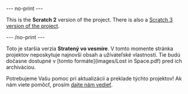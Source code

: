 --- no-print ---

This is the **Scratch 2** version of the project. There is also a [Scratch 3 version of the project](https://projects.raspberrypi.org/sk-SK/projects/lost-in-space).

--- /no-print ---

Toto je staršia verzia **Stratený vo vesmíre**. V tomto momente stránka projektov neposkytuje najnovší obsah a užívateľské vlastnosti. Tie budú dočasne dostupné v [tomto formáte](images/Lost in Space.pdf) pred ich archiváciou. 

Potrebujeme Vašu pomoc pri aktualizácii a preklade týchto projektov! Ak nám viete pomôcť, prosím [dajte nám vedieť](https://rpf.io/translators).
